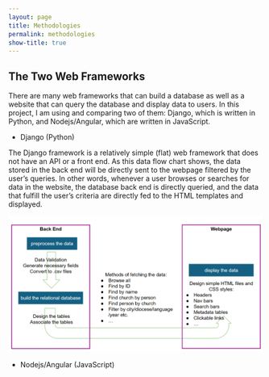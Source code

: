 ```yaml
---
layout: page
title: Methodologies
permalink: methodologies
show-title: true
---
```


## The Two Web Frameworks

There are many web frameworks that can build a database as well as a website that can query the database and display data to users. In this project, I am using and comparing two of them: Django, which is written in Python, and Nodejs/Angular, which are written in JavaScript. 

- Django (Python)

The Django framework is a relatively simple (flat) web framework that does not have an API or a front end. As this data flow chart shows, the data stored in the back end will be directly sent to the webpage filtered by the user’s queries. In other words, whenever a user browses or searches for data in the website, the database back end is directly queried, and the data that fulfill the user’s criteria are directly fed to the HTML templates and displayed. 

<p align="center">
    <img src="assets/img/django.png" width="700"/>
</p>

- Nodejs/Angular (JavaScript)

